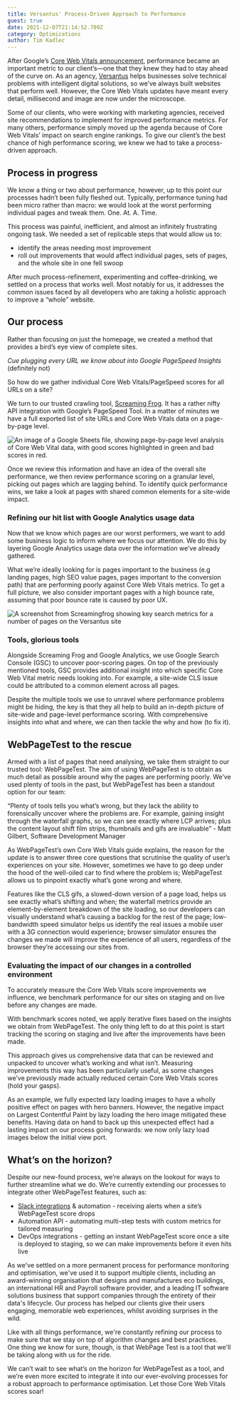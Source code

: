 ```yaml
---
title: Versantus' Process-Driven Approach to Performance
guest: true
date: 2021-12-07T21:14:52.709Z
category: Optimizations
author: Tim Kadlec
---
```

After Google’s [Core Web Vitals announcement](https://developers.google.com/search/blog/2020/11/timing-for-page-experience), performance became an important metric to our client’s—one that they knew they had to stay ahead of the curve on. As an agency, [Versantus](https://www.versantus.co.uk/) helps businesses solve technical problems with intelligent digital solutions, so we’ve always built websites that perform well. However, the Core Web Vitals updates have meant every detail, millisecond and image are now under the microscope. 

Some of our clients, who were working with marketing agencies, received site recommendations to implement for improved performance metrics. For many others, performance simply moved up the agenda because of Core Web Vitals’ impact on search engine rankings. To give our client’s the best chance of high performance scoring, we knew we had to take a process-driven approach.

## Process in progress

We know a thing or two about performance, however, up to this point our processes hadn’t been fully fleshed out. Typically, performance tuning had been micro rather than macro: we would look at the worst performing individual pages and tweak them. One. At. A. Time.

This process was painful, inefficient, and almost an infinitely frustrating ongoing task. We needed a set of replicable steps that would allow us to: 

* identify the areas needing most improvement
* roll out improvements that would affect individual pages, sets of pages, and the whole site in one fell swoop

After much process-refinement, experimenting and coffee-drinking, we settled on a process that works well. Most notably for us, it addresses the common issues faced by all developers who are taking a holistic approach to improve a “whole” website. 

## Our process

Rather than focusing on just the homepage, we created a method that provides a bird’s eye view of complete sites. 

*Cue plugging every URL we know about into Google PageSpeed Insights* (definitely not)

So how do we gather individual Core Web Vitals/PageSpeed scores for all URLs on a site? 

We turn to our trusted crawling tool, [Screaming Frog](https://www.screamingfrog.co.uk/). It has a rather nifty API integration with Google’s PageSpeed Tool. In a matter of minutes we have a full exported list of site URLs and Core Web Vitals data on a page-by-page level. 

![An image of a Google Sheets file, showing page-by-page level analysis of Core Web Vital data, with good scores highlighted in green and bad scores in red.](https://res.cloudinary.com/webpagetest/image/upload/v1638912065/versantus-spreadsheet_jpspsg.png "Wide:")

Once we review this information and have an idea of the overall site performance, we then review performance scoring on a granular level, picking out pages which are lagging behind. To identify quick performance wins, we take a look at pages with shared common elements for a site-wide impact.

### Refining our hit list with Google Analytics usage data

Now that we know which pages are our worst performers, we want to add some business logic to inform where we focus our attention. We do this by layering Google Analytics usage data over the information we’ve already gathered.

What we’re ideally looking for is pages important to the business (e.g landing pages, high SEO value pages, pages important to the conversion path) that are performing poorly against Core Web Vitals metrics. To get a full picture, we also consider important pages with a high bounce rate, assuming that poor bounce rate is caused by poor UX. 

![A screenshot from Screamingfrog showing key search metrics for a number of pages on the Versantus site](https://res.cloudinary.com/webpagetest/image/upload/v1638912187/versantus-screaming_chvqrf.png "Wide:")

### Tools, glorious tools

Alongside Screaming Frog and Google Analytics, we use Google Search Console (GSC) to uncover poor-scoring pages. On top of the previously mentioned tools, GSC provides additional insight into which specific Core Web Vital metric needs looking into. For example, a site-wide CLS issue could be attributed to a common element across all pages. 

Despite the multiple tools we use to unravel where performance problems might be hiding, the key is that they all help to build an in-depth picture of site-wide and page-level performance scoring. With comprehensive insights into what and where, we can then tackle the why and how (to fix it). 

## WebPageTest to the rescue

Armed with a list of pages that need analysing, we take them straight to our trusted tool: WebPageTest. The aim of using WebPageTest is to obtain as much detail as possible around why the pages are performing poorly. We’ve used plenty of tools in the past, but WebPageTest has been a standout option for our team: 

“Plenty of tools tells you what’s wrong, but they lack the ability to forensically uncover where the problems are. For example, gaining insight through the waterfall graphs, so we can see exactly where LCP arrives; plus the content layout shift film strips, thumbnails and gifs are invaluable” - Matt Gilbert, Software Development Manager 

As WebPageTest’s own Core Web Vitals guide explains, the reason for the update is to answer three core questions that scrutinise the quality of user’s experiences on your site. However, sometimes we have to go deep under the hood of the well-oiled car to find where the problem is; WebPageTest allows us to pinpoint exactly what’s gone wrong and where. 

Features like the CLS gifs, a slowed-down version of a page load, helps us see exactly what’s shifting and when; the waterfall metrics provide an element-by-element breakdown of the site loading, so our developers can visually understand what’s causing a backlog for the rest of the page; low-bandwidth speed simulator helps us identify the real issues a mobile user with a 3G connection would experience; browser simulator ensures the changes we made will improve the experience of all users, regardless of the browser they’re accessing our sites from.

### Evaluating the impact of our changes in a controlled environment

To accurately measure the Core Web Vitals score improvements we influence, we benchmark performance for our sites on staging and on live before any changes are made. 

With benchmark scores noted, we apply iterative fixes based on the insights we obtain from WebPageTest. The only thing left to do at this point is start tracking the scoring on staging and live after the improvements have been made. 

This approach gives us comprehensive data that can be reviewed and unpacked to uncover what’s working and what isn’t. Measuring improvements this way has been particularly useful, as some changes we’ve previously made actually reduced certain Core Web Vitals scores (hold your gasps). 

As an example, we fully expected lazy loading images to have a wholly positive effect on pages with hero banners. However, the negative impact on Largest Contentful Paint by lazy loading the hero image mitigated these benefits. Having data on hand to back up this unexpected effect had a lasting impact on our process going forwards: we now only lazy load images below the initial view port.

## What’s on the horizon?

Despite our new-found process, we’re always on the lookout for ways to further streamline what we do. We’re currently extending our processes to integrate other WebPageTest features, such as: 

* [Slack integrations](https://github.com/WebPageTest/webpagetest-slack) & automation - receiving alerts when a site’s WebPageTest score drops
* Automation API - automating multi-step tests with custom metrics for tailored measuring 
* DevOps integrations - getting an instant WebPageTest score once a site is deployed to staging, so we can make improvements before it even hits live

As we've settled on a more permanent process for performance monitoring and optimisation, we've used it to support multiple clients, including an award-winning organisation that designs and manufactures eco buildings, an international HR and Payroll software provider, and a leading IT software solutions business that support companies through the entirety of their data's lifecycle. Our process has helped our clients give their users engaging, memorable web experiences, whilst avoiding surprises in the wild. 

Like with all things performance, we're constantly refining our process to make sure that we stay on top of algorithm changes and best practices. One thing we know for sure, though, is that WebPage Test is a tool that we'll be taking along with us for the ride. 

We can’t wait to see what’s on the horizon for WebPageTest as a tool, and we’re even more excited to integrate it into our ever-evolving processes for a robust approach to performance optimisation. Let those Core Web Vitals scores soar!